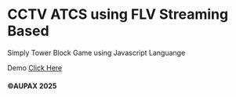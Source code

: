# CCTV ATCS using FLV Streaming Based
Simply Tower Block Game using Javascript Languange

Demo [Click Here](https://aupax.github.io/cctv-atcs)

#### ©AUPAX 2025
